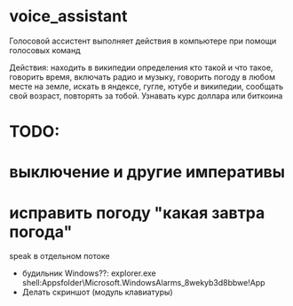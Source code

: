 # voice_assistant

Голосовой ассистент выполняет действия в компьютере при помощи голосовых команд

Действия:
находить в википедии определения кто такой и что такое,
говорить время,
включать радио и музыку,
говорить погоду в любом месте на земле,
искать в яндексе, гугле, ютубе и википедии,
сообщать свой возраст, повторять за тобой.
Узнавать курс доллара или биткоина

# TODO:
#   выключение и другие императивы
#   исправить погоду "какая завтра погода"
   speak в отдельном потоке
   - будильник Windows??:
   explorer.exe shell:Appsfolder\Microsoft.WindowsAlarms_8wekyb3d8bbwe!App
   - Делать скриншот (модуль клавиатуры)
   

